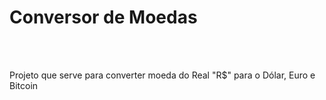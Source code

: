 <h1>Conversor de Moedas</h1>
<br>
<br>
<p>Projeto que serve para converter moeda do Real "R$" para o Dólar, Euro e Bitcoin</p>
